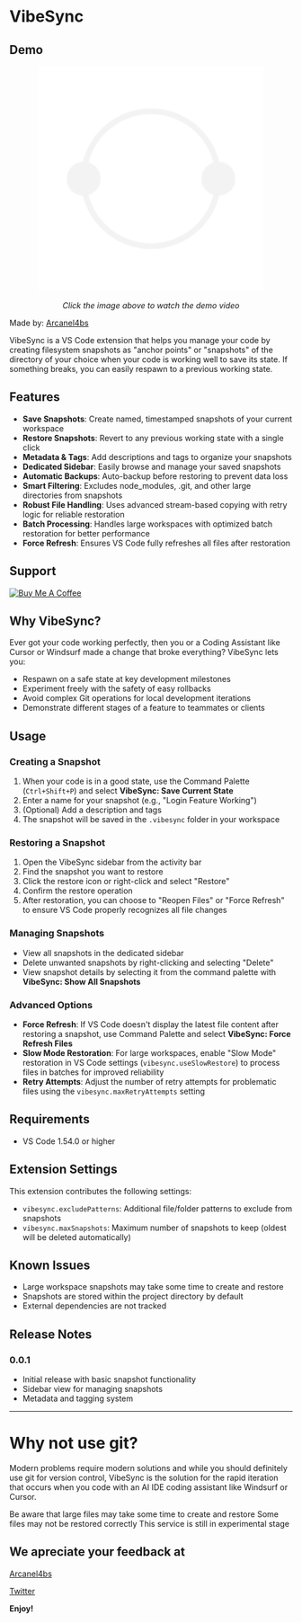 # VibeSync
## Demo

<p align="center">
  <a href="https://youtu.be/uWS3CuDmTpA" target="_blank">
    <img src="./resources/vibesync_logo.png" alt="VibeSync Demo" width="400">
  </a>
</p>

<p align="center">
  <i>Click the image above to watch the demo video</i>
</p>


Made by: [Arcanel4bs](https://arcanel4bs.vercel.app/)


VibeSync is a VS Code extension that helps you manage your code by creating filesystem snapshots as "anchor points" or "snapshots" of the directory of your choice when your code is working well to save its state. If something breaks, you can easily respawn to a previous working state.


## Features

- **Save Snapshots**: Create named, timestamped snapshots of your current workspace
- **Restore Snapshots**: Revert to any previous working state with a single click
- **Metadata & Tags**: Add descriptions and tags to organize your snapshots
- **Dedicated Sidebar**: Easily browse and manage your saved snapshots
- **Automatic Backups**: Auto-backup before restoring to prevent data loss
- **Smart Filtering**: Excludes node_modules, .git, and other large directories from snapshots
- **Robust File Handling**: Uses advanced stream-based copying with retry logic for reliable restoration
- **Batch Processing**: Handles large workspaces with optimized batch restoration for better performance
- **Force Refresh**: Ensures VS Code fully refreshes all files after restoration



## Support

[![Buy Me A Coffee](https://img.shields.io/badge/Buy%20Me%20A%20Coffee-Support%20the%20Project-yellow?style=for-the-badge&logo=buy-me-a-coffee)](https://buymeacoffee.com/arcanel4bs)

## Why VibeSync?

Ever got your code working perfectly, then you or a Coding Assistant like Cursor or Windsurf made a change that broke everything? VibeSync lets you:

- Respawn on a safe state at key development milestones
- Experiment freely with the safety of easy rollbacks
- Avoid complex Git operations for local development iterations
- Demonstrate different stages of a feature to teammates or clients

## Usage

### Creating a Snapshot

1. When your code is in a good state, use the Command Palette (`Ctrl+Shift+P`) and select **VibeSync: Save Current State**
2. Enter a name for your snapshot (e.g., "Login Feature Working")
3. (Optional) Add a description and tags
4. The snapshot will be saved in the `.vibesync` folder in your workspace

### Restoring a Snapshot

1. Open the VibeSync sidebar from the activity bar
2. Find the snapshot you want to restore
3. Click the restore icon or right-click and select "Restore"
4. Confirm the restore operation
5. After restoration, you can choose to "Reopen Files" or "Force Refresh" to ensure VS Code properly recognizes all file changes

### Managing Snapshots

- View all snapshots in the dedicated sidebar
- Delete unwanted snapshots by right-clicking and selecting "Delete"
- View snapshot details by selecting it from the command palette with **VibeSync: Show All Snapshots**

### Advanced Options

- **Force Refresh**: If VS Code doesn't display the latest file content after restoring a snapshot, use Command Palette and select **VibeSync: Force Refresh Files**
- **Slow Mode Restoration**: For large workspaces, enable "Slow Mode" restoration in VS Code settings (`vibesync.useSlowRestore`) to process files in batches for improved reliability
- **Retry Attempts**: Adjust the number of retry attempts for problematic files using the `vibesync.maxRetryAttempts` setting

## Requirements

- VS Code 1.54.0 or higher

## Extension Settings

This extension contributes the following settings:

* `vibesync.excludePatterns`: Additional file/folder patterns to exclude from snapshots
* `vibesync.maxSnapshots`: Maximum number of snapshots to keep (oldest will be deleted automatically)

## Known Issues

- Large workspace snapshots may take some time to create and restore
- Snapshots are stored within the project directory by default
- External dependencies are not tracked

## Release Notes

### 0.0.1

- Initial release with basic snapshot functionality
- Sidebar view for managing snapshots
- Metadata and tagging system

---

# Why not use git?
Modern problems require modern solutions and while you should definitely use git for version control, VibeSync is the solution for the rapid iteration that occurs when you code with an AI IDE coding assistant like Windsurf or Cursor.


Be aware that large files may take some time to create and restore
Some files may not be restored correctly
This service is still in experimental stage

## We apreciate your feedback at 
[Arcanel4bs](https://arcanel4bs.vercel.app/) 

[Twitter](https://twitter.com/labsarcane)

**Enjoy!**
